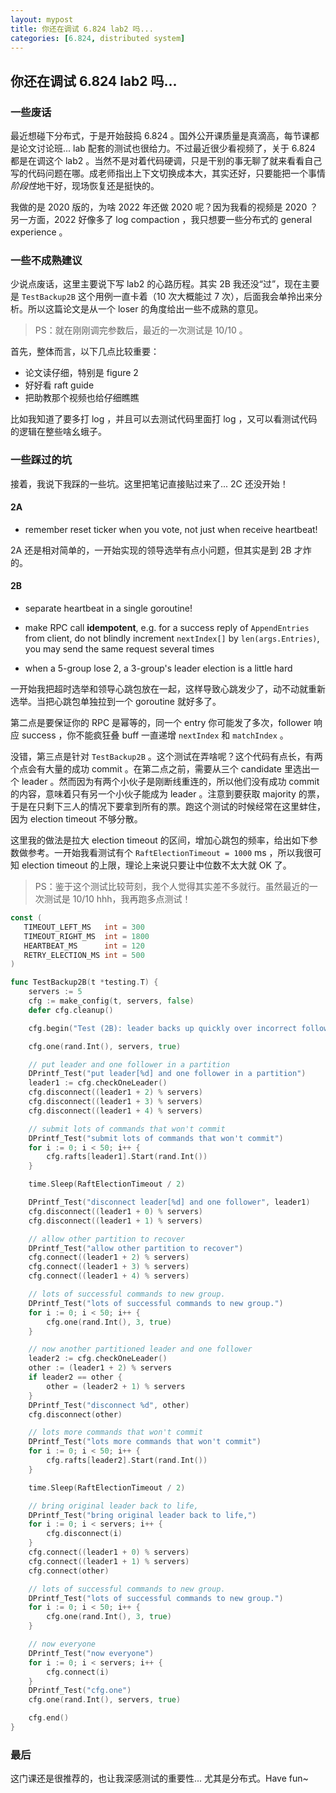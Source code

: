```yaml
---
layout: mypost
title: 你还在调试 6.824 lab2 吗...
categories: [6.824, distributed system]
---
```


## 你还在调试 6.824 lab2 吗...

### 一些废话

最近想碰下分布式，于是开始鼓捣 6.824 。国外公开课质量是真滴高，每节课都是论文讨论班... lab 配套的测试也很给力。不过最近很少看视频了，关于 6.824 都是在调这个 lab2 。当然不是对着代码硬调，只是干别的事无聊了就来看看自己写的代码问题在哪。成老师指出上下文切换成本大，其实还好，只要能把一个事情*阶段性*地干好，现场恢复还是挺快的。

我做的是 2020 版的，为啥 2022 年还做 2020 呢？因为我看的视频是 2020 ？另一方面，2022 好像多了 log compaction ，我只想要一些分布式的 general experience 。

### 一些不成熟建议

少说点废话，这里主要说下写 lab2 的心路历程。其实 2B 我还没“过”，现在主要是 `TestBackup2B` 这个用例一直卡着（10 次大概能过 7 次），后面我会单拎出来分析。所以这篇论文是从一个 loser 的角度给出一些不成熟的意见。

> PS：就在刚刚调完参数后，最近的一次测试是 10/10 。

首先，整体而言，以下几点比较重要：

- 论文读仔细，特别是 figure 2
- 好好看 raft guide 
- 把助教那个视频也给仔细瞧瞧

比如我知道了要多打 log ，并且可以去测试代码里面打 log ，又可以看测试代码的逻辑在整些啥幺蛾子。

### 一些踩过的坑

接着，我说下我踩的一些坑。这里把笔记直接贴过来了... 2C 还没开始！

#### 2A

- remember reset ticker when you vote, not just when receive heartbeat!

2A 还是相对简单的，一开始实现的领导选举有点小问题，但其实是到 2B 才炸的。

#### 2B

- separate heartbeat in a single goroutine!

- make RPC call **idempotent**, e.g. for a success reply of `AppendEntries` from client, do not blindly increment `nextIndex[]` by `len(args.Entries)`, you may send the same request several times

- when a 5-group lose 2, a 3-group's leader election is a little hard

一开始我把超时选举和领导心跳包放在一起，这样导致心跳发少了，动不动就重新选举。当把心跳包单独拉到一个 goroutine 就好多了。

第二点是要保证你的 RPC 是幂等的，同一个 entry 你可能发了多次，follower 响应 success ，你不能疯狂叠 buff 一直递增 `nextIndex` 和 `matchIndex` 。

没错，第三点是针对 `TestBackup2B` 。这个测试在弄啥呢？这个代码有点长，有两个点会有大量的成功 commit 。在第二点之前，需要从三个 candidate 里选出一个 leader 。然而因为有两个小伙子是刚断线重连的，所以他们没有成功 commit 的内容，意味着只有另一个小伙子能成为 leader 。注意到要获取 majority 的票，于是在只剩下三人的情况下要拿到所有的票。跑这个测试的时候经常在这里蚌住，因为 election timeout 不够分散。

这里我的做法是拉大 election timeout 的区间，增加心跳包的频率，给出如下参数做参考。一开始我看测试有个 `RaftElectionTimeout = 1000` ms ，所以我很可知 election timeout 的上限，理论上来说只要让中位数不太大就 OK 了。

> PS：鉴于这个测试比较苛刻，我个人觉得其实差不多就行。虽然最近的一次测试是 10/10 hhh，我再跑多点测试！

 ```go
const (
	TIMEOUT_LEFT_MS   int = 300
	TIMEOUT_RIGHT_MS  int = 1800
	HEARTBEAT_MS      int = 120
	RETRY_ELECTION_MS int = 500
)
 ```

```go
func TestBackup2B(t *testing.T) {
	servers := 5
	cfg := make_config(t, servers, false)
	defer cfg.cleanup()

	cfg.begin("Test (2B): leader backs up quickly over incorrect follower logs")

	cfg.one(rand.Int(), servers, true)

	// put leader and one follower in a partition
	DPrintf_Test("put leader[%d] and one follower in a partition")
	leader1 := cfg.checkOneLeader()
	cfg.disconnect((leader1 + 2) % servers)
	cfg.disconnect((leader1 + 3) % servers)
	cfg.disconnect((leader1 + 4) % servers)

	// submit lots of commands that won't commit
	DPrintf_Test("submit lots of commands that won't commit")
	for i := 0; i < 50; i++ {
		cfg.rafts[leader1].Start(rand.Int())
	}

	time.Sleep(RaftElectionTimeout / 2)

	DPrintf_Test("disconnect leader[%d] and one follower", leader1)
	cfg.disconnect((leader1 + 0) % servers)
	cfg.disconnect((leader1 + 1) % servers)

	// allow other partition to recover
	DPrintf_Test("allow other partition to recover")
	cfg.connect((leader1 + 2) % servers)
	cfg.connect((leader1 + 3) % servers)
	cfg.connect((leader1 + 4) % servers)

	// lots of successful commands to new group.
	DPrintf_Test("lots of successful commands to new group.")
	for i := 0; i < 50; i++ {
		cfg.one(rand.Int(), 3, true)
	}

	// now another partitioned leader and one follower
	leader2 := cfg.checkOneLeader()
	other := (leader1 + 2) % servers
	if leader2 == other {
		other = (leader2 + 1) % servers
	}
	DPrintf_Test("disconnect %d", other)
	cfg.disconnect(other)

	// lots more commands that won't commit
	DPrintf_Test("lots more commands that won't commit")
	for i := 0; i < 50; i++ {
		cfg.rafts[leader2].Start(rand.Int())
	}

	time.Sleep(RaftElectionTimeout / 2)

	// bring original leader back to life,
	DPrintf_Test("bring original leader back to life,")
	for i := 0; i < servers; i++ {
		cfg.disconnect(i)
	}
	cfg.connect((leader1 + 0) % servers)
	cfg.connect((leader1 + 1) % servers)
	cfg.connect(other)

	// lots of successful commands to new group.
	DPrintf_Test("lots of successful commands to new group.")
	for i := 0; i < 50; i++ {
		cfg.one(rand.Int(), 3, true)
	}

	// now everyone
	DPrintf_Test("now everyone")
	for i := 0; i < servers; i++ {
		cfg.connect(i)
	}
	DPrintf_Test("cfg.one")
	cfg.one(rand.Int(), servers, true)

	cfg.end()
}
```

### 最后

这门课还是很推荐的，也让我深感测试的重要性... 尤其是分布式。Have fun~
